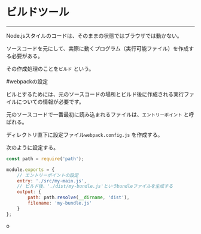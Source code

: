 # ビルドツール


_____________________________________________________________________________________________


Node.jsスタイルのコードは、そのままの状態ではブラウザでは動かない。


ソースコードを元にして、実際に動くプログラム（実行可能ファイル）を作成する必要がある。


その作成処理のことを`ビルド`
という。


#webpackの設定


ビルとするためには、元のソースコードの場所とビルド後に作成される実行ファイルについての情報が必要です。


元のソースコードで一番最初に読み込まれるファイルは、`エントリーポイント`
と呼ばれる。


ディレクトリ直下に設定ファイル`webpack.config.js`
を作成する。


次のように設定する。


```javascript
const path = require('path');

module.exports = {
    // エントリーポイントの設定
    entry: './src/my-main.js',
    // ビルド後、'./dist/my-bundle.js'というbundleファイルを生成する
    output: {
        path: path.resolve(__dirname, 'dist'),
        filename: 'my-bundle.js'
    }
};
```

o

